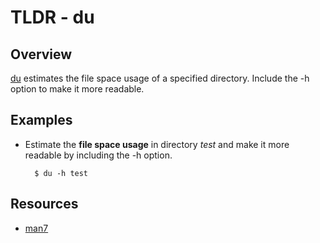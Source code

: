 TLDR - du
==========

Overview
--------

[du] estimates the file space usage of a specified directory.  Include the -h option to make it more readable.

Examples
--------

- Estimate the **file space usage** in directory *test* and make it more readable by including the -h option.

        $ du -h test

Resources
---------

- [man7](http://man7.org/linux/man-pages/man1/du.1.html)

[du]: http://man7.org/linux/man-pages/man1/du.1.html

